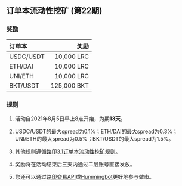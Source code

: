 ## 订单本流动性挖矿 (第22期)


### 奖励

| **订单本** | **奖励** |
| :--- | ---: |
| USDC/USDT | 10,000 LRC|
| ETH/DAI | 10,000 LRC|
| UNI/ETH | 10,000 LRC|
| BKT/USDT | 125,000 BKT|




### 规则

1) 活动自2021年8月5日早上8点开始，为期**13天**。

2) USDC/USDT的最大spread为0.1%；ETH/DAI的最大spread为0.3%；UNI/ETH的最大spread为0.5%；BKT/USDT的最大spread为1.5%。

3) 其他规则遵循[路印3.1订单本流动性挖矿规则](https://loopring.org/#/post/market-making-competition-cn)。

4) 奖励将在活动结束后三天内通过二层账号直接发放。

5) 您还可以通过[路印交易API](https://docs3.loopring.io/zh-hans/)或[Hummingbot](https://docs.hummingbot.io/exchange-connectors/loopring/)更好地参与做市。
